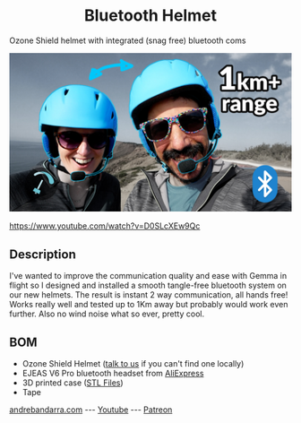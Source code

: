 <h1 align="center">Bluetooth Helmet</h1>

Ozone Shield helmet with integrated (snag free) bluetooth coms

![Table](/pics/thumb.jpg)

https://www.youtube.com/watch?v=D0SLcXEw9Qc

## Description

I've wanted to improve the communication quality and ease with Gemma in flight so I designed and installed a smooth tangle-free bluetooth system on our new helmets. The result is instant 2 way communication, all hands free! Works really well and tested up to 1Km away but probably would work even further. Also no wind noise what so ever, pretty cool.

## BOM

- Ozone Shield Helmet ([talk to us](https://andrebandarra.com/contact) if you can't find one locally)
- EJEAS V6 Pro bluetooth headset from [AliExpress](https://www.aliexpress.com/item/1005004208128359.html)
- 3D printed case ([STL Files](https://github.com/Andre-Bandarra/bluetooth-helmet/tree/main/STLS))
- Tape

[andrebandarra.com](https://andrebandarra.com/) --- [Youtube](https://www.youtube.com/channel/UCzYf1cmKwDMSiII9SSp6IJw) --- [Patreon](https://www.patreon.com/bandarra) 
